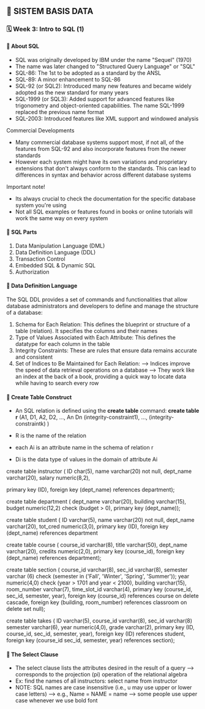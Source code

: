 ## 📘 SISTEM BASIS DATA

### 🗓️ Week 3: Intro to SQL (1)

#### 📍 About SQL
- SQL was originally developed by IBM under the name "Sequel" (1970)
- The name was later changed to "Structured Query Language" or "SQL"
- SQL-86: The 1st to be adopted as a standard by the ANSL
- SQL-89: A minor enhancement to SQL-86
- SQL-92 (or SQL2): Introduced many new features and became widely adopted as the new standard for many years
- SQL-1999 (or SQL3): Added support for advanced features like trigonometry and object-oriented capabilities. The name SQL-1999 replaced the previous name format
- SQL-2003: Introduced features like XML support and windowed analysis

Commercial Developments
- Many commercial database systems support most, if not all, of the features from SQL-92 and also incorporate features from the newer standards
- However each system might have its own variations and proprietary extensions that don't always conform to the standards. This can lead to differences in syntax and behavior across different database systems

Important note!
- Its always crucial to check the documentation for the specific database system you're using
- Not all SQL examples or features found in books or online tutorials will work the same way on every system

#### 📍 SQL Parts
1. Data Manipulation Language (DML)
2. Data Definition Language (DDL)
3. Transaction Control
4. Embedded SQL & Dynamic SQL
5. Authorization

#### 📍 Data Definition Language
The SQL DDL provides a set of commands and functionalities that allow database administrators and developers to define and manage the structure of a database:
1. Schema for Each Relation: This defines the blueprint or structure of a table (relation). It specifies the columns and their names
2. Type of Values Associated with Each Attribute: This defines the datatype for each column in the table
3. Integrity Constraints: These are rules that ensure data remains accurate and consistent
4. Set of Indices to Be Maintained for Each Relation:
--> Indices improve the speed of data retrieval operations on a database
--> They work like an index at the back of a book, providing a quick way to locate data while having to search every row
‎
#### 📍 Create Table Construct
- An SQL relation is defined using the **create table** command:
**create table r**
    (A1, D1, A2, D2, ..., An Dn
         (integrity-constraint1),
             ...,
         (integrity-constraintk)
    )

- R is the name of the relation
- each Ai is an attribute name in the schema of relation r
- Di is the data type of values in the domain of attribute Ai

create table instructor (
  ID char(5),
     name varchar(20) not null,
     dept_name varchar(20),
  salary numeric(8,2),
      
  primary key (ID),
  foreign key (dept_name) references department);

create table department (
  dept_name varchar(20),
  building varchar(15),
  budget numeric(12,2) check (budget > 0),
  primary key (dept_name));
    
create table student (
  ID varchar(5),
  name varchar(20) not null,
  dept_name varchar(20),
  tot_cred numeric(3,0),
  primary key (ID),
  foreign key (dept_name) references department
  
create table course (
     course_id varchar(8),
     title varchar(50),
  dept_name varchar(20),
  credits numeric(2,0),
     primary key (course_id),
     foreign key (dept_name) references department);
  
create table section (
  course_id varchar(8),
     sec_id varchar(8),
     semester varchar (6) check (semester in ('Fall', 'Winter', 'Spring', 'Summer'));
  year numeric(4,0) check (year > 1701 and year < 2100),
     building varchar(15),
     room_number varchar(7),
  time_slot_id varchar(4),
     primary key (course_id, sec_id, semester, year),
     foreign key (course_id) references course on delete cascade,
  foreign key (building, room_number) references classroom on delete set null);

create table takes (
     ID varchar(5),
     course_id varchar(8),
  sec_id varchar(8)
     semester varchar(6),
     year numeric(4,0),
  grade varchar(2),
     primary key (ID, course_id, sec_id, semester, year),
     foreign key (ID) references student,
  foreign key (course_id sec_id, semester, year) references section);

#### 📍 The Select Clause
- The select clause lists the attributes desired in the result of a query
--> corresponds to the projection (pi) operation of the relational algebra
- Ex: find the names of all instructors:
          select name
          from instructor
- NOTE: SQL names are case insensitive (i.e., u may use upper or lower case letters)
--> e.g., Name = NAME = name
--> some people use upper case whenever we use bold font
